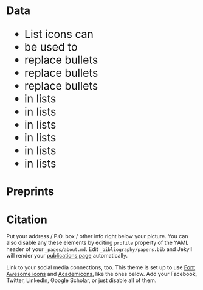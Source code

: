# Data

<ul class="fa-ul" style="font-size: 2em;">
  <li><span class="fa-li"><i class="ai ai-dataverse"></i></span>List icons can</li>
  <li><span class="fa-li"><i class="ai ai-osf"></i></span>be used to</li>
  <li><span class="fa-li"><i class="ai ai-osf-square"></i></span>replace bullets</li>
  <li><span class="fa-li"><i class="ai ai-osf-square"></i></span>replace bullets</li>
  <li><span class="fa-li"><i class="ai ai-osf-square"></i></span>replace bullets</li>
  <li><span class="fa-li"><i class="ai ai-dataverse-square"></i></span>in lists</li>
  <li><span class="fa-li"><i class="ai ai-dataverse-square"></i></span>in lists</li>
  <li><span class="fa-li"><i class="ai ai-dataverse-square"></i></span>in lists</li>
  <li><span class="fa-li"><i class="ai ai-dataverse-square"></i></span>in lists</li>
  <li><span class="fa-li"><i class="ai ai-zenodo-square"></i></span>in lists</li>
  <li><span class="fa-li"><i class="ai ai-zenodo"></i></span>in lists</li>
</ul>

# Preprints

<i class="ai ai-arxiv-square ai-3x"></i>

# Citation

<i class="ai ai-zenodo-square ai-3x"></i>

Put your address / P.O. box / other info right below your picture. You can also disable any these elements by editing `profile` property of the YAML header of your `_pages/about.md`. Edit `_bibliography/papers.bib` and Jekyll will render your [publications page](/al-folio/publications/) automatically.

Link to your social media connections, too. This theme is set up to use [Font Awesome icons](https://fontawesome.com/) and [Academicons](https://jpswalsh.github.io/academicons/), like the ones below. Add your Facebook, Twitter, LinkedIn, Google Scholar, or just disable all of them.
